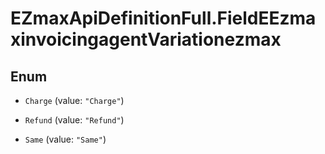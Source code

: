 # EZmaxApiDefinitionFull.FieldEEzmaxinvoicingagentVariationezmax

## Enum


* `Charge` (value: `"Charge"`)

* `Refund` (value: `"Refund"`)

* `Same` (value: `"Same"`)



